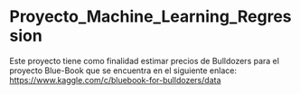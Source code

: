# Proyecto_Machine_Learning_Regression
 Este proyecto tiene como finalidad estimar precios de Bulldozers para el proyecto Blue-Book que se encuentra en el siguiente enlace: https://www.kaggle.com/c/bluebook-for-bulldozers/data
